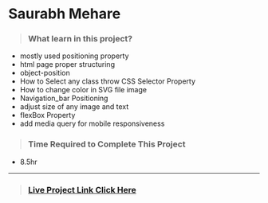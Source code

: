 #  **Saurabh Mehare**

>### What learn in this project?
- mostly used positioning property
- html page proper structuring
- object-position
- How to Select any class throw CSS  Selector Property
- How to  change color in SVG file image 
- Navigation_bar Positioning
- adjust size of any image and text
- flexBox Property 
- add media query for mobile responsiveness

>### Time Required to Complete This Project
- 8.5hr 

---
>### [Live Project Link Click Here ](https://project15-dance.netlify.app/)
